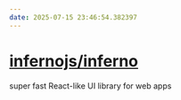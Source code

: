 ```yaml
---
date: 2025-07-15 23:46:54.382397
---
```


# [infernojs/inferno](https://github.com/infernojs/inferno)

super fast React-like UI library for web apps